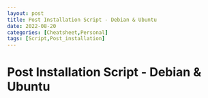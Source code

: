 ```yaml
---
layout: post
title: Post Installation Script - Debian & Ubuntu
date: 2022-08-20
categories: [Cheatsheet,Personal]
tags: [Script,Post_installation]
---
```


# Post Installation Script - Debian & Ubuntu
```bash

```

